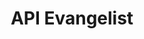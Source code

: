 ---
codehost: https://github.com/api-evangelist
linkedin: https://linkedin.com/organization/1500316
logohandle: apievangelist
sort: apievangelist
title: API Evangelist
twitter: https://x.com/apievangelist
website: https://apievangelist.com/
---